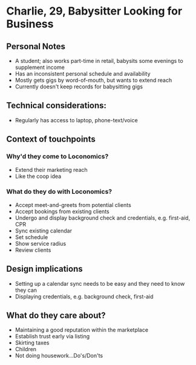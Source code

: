 # Charlie, 29, Babysitter Looking for Business

## Personal Notes

- A student; also works part-time in retail, babysits some evenings to supplement income
- Has an inconsistent personal schedule and availability
- Mostly gets gigs by word-of-mouth, but wants to extend reach
- Currently doesn't keep records for babysitting gigs

## Technical considerations:
- Regularly has access to laptop, phone-text/voice

## Context of touchpoints

### Why'd they come to Loconomics?

- Extend their marketing reach
- Like the coop idea

### What do they do with Loconomics?

- Accept meet-and-greets from potential clients
- Accept bookings from existing clients
- Undergo and display background check and credentials, e.g. first-aid, CPR
- Sync existing calendar
- Set schedule
- Show service radius
- Review clients

## Design implications
- Setting up a calendar sync needs to be easy and they need to know they can
- Displaying credentials, e.g. background check, first-aid

## What do they care about?

- Maintaining a good reputation within the marketplace
- Establish trust early via listing
- Skirting taxes
- Children
- Not doing housework...Do's/Don'ts
